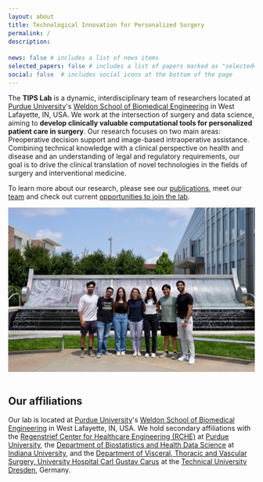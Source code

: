 ```yaml
---
layout: about
title: Technological Innovation for Personalized Surgery
permalink: /
description: 

news: false # includes a list of news items
selected_papers: false # includes a list of papers marked as "selected={true}"
social: false  # includes social icons at the bottom of the page
---
```



The **TIPS Lab** is a dynamic, interdisciplinary team of researchers located at [Purdue University](https://www.purdue.edu/)'s [Weldon School of Biomedical Engineering](https://engineering.purdue.edu/BME) in West Lafayette, IN, USA. We work at the intersection of surgery and data science, aiming to **develop clinically valuable computational tools for personalized patient care in surgery**. Our research focuses on two main areas: Preoperative decision support and image-based intraoperative assistance. Combining technical knowledge with a clinical perspective on health and disease and an understanding of legal and regulatory requirements, our goal is to drive the clinical translation of novel technologies in the fields of surgery and interventional medicine.

To learn more about our research, please see our [publications](/publications/), meet our [team](/team/) and check out current [opportunities to join the lab](/contact/).


<div style="display: flex; justify-content: center; align-items: center; flex-direction: column;">
  <img src="/assets/img/groupphoto_2024-07_wa.jpeg" alt="group photo" width="600"/>
</div>

<br>

## Our affiliations

Our lab is located at [Purdue University](https://www.purdue.edu/)'s [Weldon School of Biomedical Engineering](https://engineering.purdue.edu/BME) in West Lafayette, IN, USA. We hold secondary affiliations with the [Regenstrief Center for Healthcare Engineering (RCHE)](https://www.purdue.edu/research/rche/) at [Purdue University](https://www.purdue.edu/), the [Department of Biostatistics and Health Data Science](https://fsph.iupui.edu/about/departments/biostatistics/index.html) at [Indiana University](https://www.iu.edu/index.html), and the [Department of Visceral, Thoracic and Vascular Surgery, University Hospital Carl Gustav Carus](https://www.uniklinikum-dresden.de/de/das-klinikum/kliniken-polikliniken-institute/vtg) at the [Technical University Dresden](https://tu-dresden.de/), Germany.
